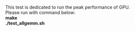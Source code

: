 This test is dedicated to run the peak performance of GPU.  
Please run with command below:   
**make**  
**./test_allgemm.sh**  
